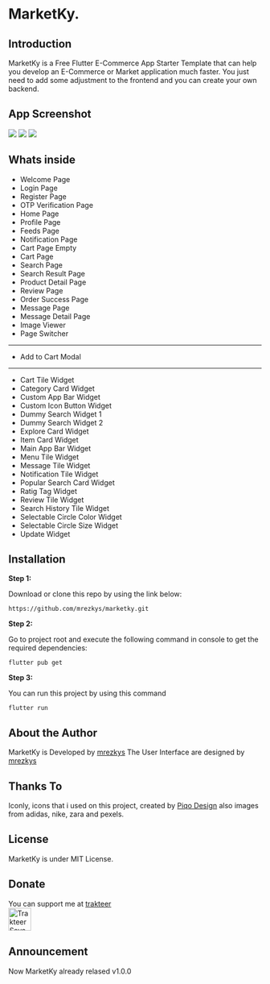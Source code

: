 # MarketKy.

## Introduction

MarketKy is a Free Flutter E-Commerce App Starter Template that can help you develop an E-Commerce or Market application much faster. You just need to add some adjustment to the frontend and you can create your own backend.

## App Screenshot
<img src="https://github.com/mrezkys/marketky/blob/main/demo/banner.jpg" width="auto" height="auto" >
<img src="https://github.com/mrezkys/marketky/blob/main/demo/shot.jpg" width="auto" height="auto" >
<img src="https://github.com/mrezkys/marketky/blob/main/demo/details.jpg" width="auto" height="auto" >

## Whats inside
- Welcome Page
- Login Page
- Register Page
- OTP Verification Page
- Home Page
- Profile Page
- Feeds Page
- Notification Page
- Cart Page Empty
- Cart Page
- Search Page
- Search Result Page
- Product Detail Page
- Review Page
- Order Success Page
- Message Page
- Message Detail Page
- Image Viewer
- Page Switcher
--------
- Add to Cart Modal
--------
- Cart Tile Widget
- Category Card Widget
- Custom App Bar Widget
- Custom Icon Button Widget
- Dummy Search Widget 1
- Dummy Search Widget 2
- Explore Card Widget
- Item Card Widget
- Main App Bar Widget
- Menu Tile Widget
- Message Tile Widget
- Notification Tile Widget
- Popular Search Card Widget
- Ratig Tag Widget
- Review Tile Widget
- Search History Tile Widget
- Selectable Circle Color Widget
- Selectable Circle Size Widget
- Update Widget


## Installation

**Step 1:**

Download or clone this repo by using the link below:

```
https://github.com/mrezkys/marketky.git
```

**Step 2:**

Go to project root and execute the following command in console to get the required dependencies: 

```
flutter pub get 
```

**Step 3:**

You can run this project by using this command

```
flutter run
```


## About the Author

MarketKy is Developed by [mrezkys](https://www.facebook.com/mrezkys12)
The User Interface are designed by [mrezkys](https://dribbble.com/mrezkys)

## Thanks To
Iconly, icons that i used on this project, created by [Piqo Design](https://www.figma.com/@piqodesign) also images from adidas, nike, zara and pexels.

## License
MarketKy is under MIT License.

## Donate
You can support me at [trakteer](https://trakteer.id/mrezkys) <br>
<a href="https://trakteer.id/mrezkys" target="_blank"><img id="wse-buttons-preview" src="https://cdn.trakteer.id/images/embed/trbtn-red-5.png" height="45" style="border: 0px; height: 45px;" alt="Trakteer Saya"></a>

## Announcement

Now MarketKy already relased v1.0.0
